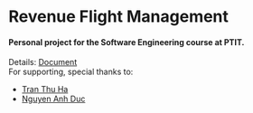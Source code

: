 <h1>Revenue Flight Management</h1>
<h4>Personal project for the Software Engineering course at PTIT.</h4>
<div>Details: <a href="https://docs.google.com/document/d/1DV2yvfmTdXMUWN2re2vBzCxZ_MtIFrFGS9dQwMmvge8/edit?usp=sharing">Document</a></div>
<footer>
  For supporting, special thanks to: 
<ul>
<li><a href="https://github.com/ahuht613">Tran Thu Ha</a></li>
<li><a href="https://github.com/duckiiduckie">Nguyen Anh Duc</a></li>
</ul>
</footer>

